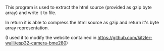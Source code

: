 This program is used to extract the html source (provided as gzip byte array) and write it to file.

In return it is able to compress the html source as gzip and return it's byte array representation.

(I used it to modify the website contained in https://github.com/kitzler-walli/esp32-camera-bme280)